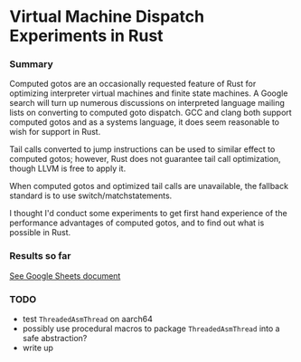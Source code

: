 # Virtual Machine Dispatch Experiments in Rust

### Summary

Computed gotos are an occasionally requested feature of Rust for optimizing interpreter virtual
machines and finite state machines.  A Google search will turn up numerous discussions on interpreted
language mailing lists on converting to computed goto dispatch. GCC and clang both support computed
gotos and as a systems language, it does seem reasonable to wish for support in Rust.

Tail calls converted to jump instructions can be used to similar effect to computed gotos; however,
Rust does not guarantee tail call optimization, though LLVM is free to apply it.

When computed gotos and optimized tail calls are unavailable, the fallback standard is to use
switch/matchstatements.

I thought I'd conduct some experiments to get first hand experience of the performance
advantages of computed gotos, and to find out what is possible in Rust.

### Results so far

[See Google Sheets document](https://docs.google.com/spreadsheets/d/1qbBt1NgvmLLmYxHlPRZNsXybivQIDVUAdsCNGKmNhos/edit#gid=0)

### TODO

* test `ThreadedAsmThread` on aarch64
* possibly use procedural macros to package `ThreadedAsmThread` into a safe abstraction?
* write up
